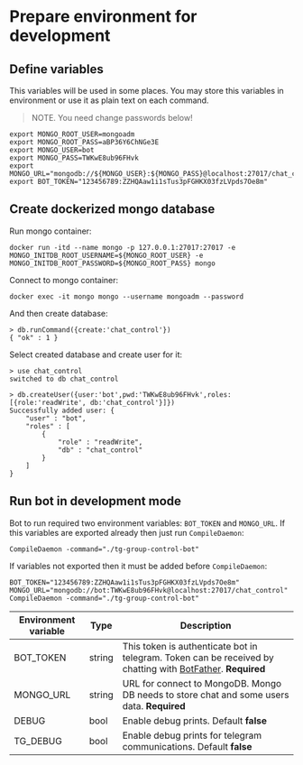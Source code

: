 # Prepare environment for development

## Define variables

This variables will be used in some places. You may store this variables in
environment or use it as plain text on each command.

> NOTE. You need change passwords below!

```shell
export MONGO_ROOT_USER=mongoadm
export MONGO_ROOT_PASS=aBP36Y6ChNGe3E
export MONGO_USER=bot
export MONGO_PASS=TWKwE8ub96FHvk
export MONGO_URL="mongodb://${MONGO_USER}:${MONGO_PASS}@localhost:27017/chat_control"
export BOT_TOKEN="123456789:ZZHQAaw1i1sTus3pFGHKX03fzLVpds7Oe8m"
```

## Create dockerized mongo database

Run mongo container:

```shell
docker run -itd --name mongo -p 127.0.0.1:27017:27017 -e MONGO_INITDB_ROOT_USERNAME=${MONGO_ROOT_USER} -e MONGO_INITDB_ROOT_PASSWORD=${MONGO_ROOT_PASS} mongo
```

Connect to mongo container:

```shell
docker exec -it mongo mongo --username mongoadm --password
```

And then create database:

```mongo
> db.runCommand({create:'chat_control'})
{ "ok" : 1 }
```

Select created database and create user for it:

```mongo
> use chat_control
switched to db chat_control

> db.createUser({user:'bot',pwd:'TWKwE8ub96FHvk',roles:[{role:'readWrite', db:'chat_control'}]})
Successfully added user: {
	"user" : "bot",
	"roles" : [
		{
			"role" : "readWrite",
			"db" : "chat_control"
		}
	]
}
```

## Run bot in development mode

Bot to run required two environment variables: `BOT_TOKEN` and `MONGO_URL`.
If this variables are exported already then just run `CompileDaemon`:

```shell
CompileDaemon -command="./tg-group-control-bot"
```

If variables not exported then it must be added before `CompileDaemon`:

```shell
BOT_TOKEN="123456789:ZZHQAaw1i1sTus3pFGHKX03fzLVpds7Oe8m" MONGO_URL="mongodb://bot:TWKwE8ub96FHvk@localhost:27017/chat_control" CompileDaemon -command="./tg-group-control-bot"
```

Environment variable | Type | Description
---|---|---
BOT_TOKEN | string | This token is authenticate bot in telegram. Token can be received by chatting with [BotFather](https://core.telegram.org/bots#6-botfather). **Required**
MONGO_URL | string | URL for connect to MongoDB. Mongo DB needs to store chat and some users data. **Required**
DEBUG | bool | Enable debug prints. Default **false**
TG_DEBUG | bool | Enable debug prints for telegram communications. Default **false**
